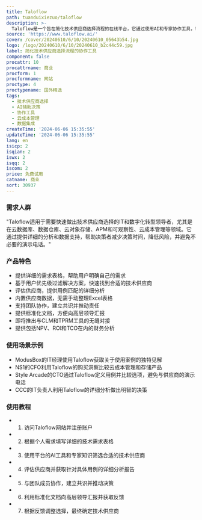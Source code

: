 ```yaml
---
title: Taloflow
path: tuanduixiezuo/taloflow
description: >-
  Taloflow是一个旨在简化技术供应商选择流程的在线平台，它通过使用AI和专家协作工具，帮助企业在云数据库管理、数据集成、ERP、CRM等多个领域快速做出决策。平台提供超过10万个数据点，支持用户根据优先级筛选解决方案，评估供应商，并在一周内选出合适的解决方案。
source: 'https://www.taloflow.ai/'
cover: /cover/20240610/6/10/20240610_05643b54.jpg
logo: /logo/20240610/6/10/20240610_b2c44c59.jpg
label: 简化技术供应商选择流程的协作工具
component: false
procattr: 10
procattrname: 商业
procform: 1
procformname: 网站
proctype: 4
proctypename: 国外精选
tags:
  - 技术供应商选择
  - AI辅助决策
  - 协作工具
  - 云成本管理
  - 数据集成
createTime: '2024-06-06 15:35:55'
updateTime: '2024-06-06 15:35:55'
lang: en
isicp: 2
isqian: 2
iswx: 2
isqq: 2
iscom: 2
price: 免费试用
catname: 商业
sort: 30937
---
```




### 需求人群
"Taloflow适用于需要快速做出技术供应商选择的IT和数字化转型领导者，尤其是在云数据库、数据仓库、云对象存储、APM和可观察性、云成本管理等领域。它通过提供详细的分析和数据支持，帮助决策者减少决策时间，降低风险，并避免不必要的演示电话。"

### 产品特色
* 提供详细的需求表格，帮助用户明确自己的需求
* 基于用户优先级过滤解决方案，快速找到合适的技术供应商
* 评估供应商，提供用例匹配的详细分析
* 内置供应商数据，无需手动整理Excel表格
* 支持团队协作，建立共识并推动责任
* 提供标准化文档，方便向高层领导汇报
* 即将推出与CLM和TPRM工具的无缝对接
* 提供包括NPV、ROI和TCO在内的财务分析

### 使用场景示例
* ModusBox的IT经理使用Taloflow获取关于使用案例的独特见解
* NS1的CFO利用Taloflow的购买洞察比较云成本管理和存储产品
* Style Arcade的CTO通过Taloflow定义用例并比较选项，避免与供应商的演示电话
* CCC的IT负责人利用Taloflow的详细分析做出明智的决策

### 使用教程
* 1. 访问Taloflow网站并注册账户
* 2. 根据个人需求填写详细的技术需求表格
* 3. 使用平台的AI工具和专家知识筛选合适的技术供应商
* 4. 评估供应商并获取针对具体用例的详细分析报告
* 5. 与团队成员协作，建立共识并推动决策
* 6. 利用标准化文档向高层领导汇报并获取反馈
* 7. 根据反馈调整选择，最终确定技术供应商

  
